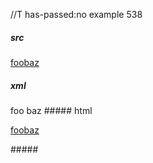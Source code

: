 //T has-passed:no
example 538
##### src
[foo][bar][baz]

[baz]: /url1
[bar]: /url2
##### xml
<?xml version="1.0" encoding="UTF-8"?>
<!DOCTYPE document SYSTEM "CommonMark.dtd">
<document xmlns="http://commonmark.org/xml/1.0">
  <paragraph>
    <link destination="/url2" title="">
      <text>foo</text>
    </link>
    <link destination="/url1" title="">
      <text>baz</text>
    </link>
  </paragraph>
</document>
##### html
<p><a href="/url2">foo</a><a href="/url1">baz</a></p>
#####
